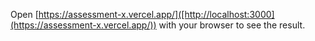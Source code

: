 Open [https://assessment-x.vercel.app/]([http://localhost:3000](https://assessment-x.vercel.app/)) with your browser to see the result.
